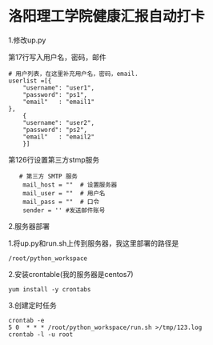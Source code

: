 # 洛阳理工学院健康汇报自动打卡

1.修改up.py

第17行写入用户名，密码，邮件

```
# 用户列表，在这里补充用户名，密码，email.
userlist =[{
    "username": "user1",
    "password": "ps1",
    "email"   : "email1"
},
    {
    "username": "user2",
    "password": "ps2",
    "email"   : "email2"
    }]
```

第126行设置第三方stmp服务

```
   # 第三方 SMTP 服务
    mail_host = ""  # 设置服务器
    mail_user = ""  # 用户名
    mail_pass = ""  # 口令
    sender = '' #发送邮件账号
```

2.服务器部署

1.将up.py和run.sh上传到服务器，我这里部署的路径是

```
/root/python_workspace
```

2.安装crontable(我的服务器是centos7)

```
yum install -y crontabs
```

3.创建定时任务

```
crontab -e
5 0  * * * /root/python_workspace/run.sh >/tmp/123.log
crontab -l -u root
```

